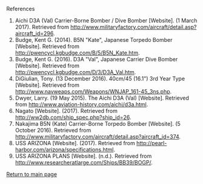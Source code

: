References
  1. Aichi D3A (Val) Carrier-Borne Bomber / Dive Bomber [Website]. (1 March 2017). Retrieved from http://www.militaryfactory.com/aircraft/detail.asp?aircraft_id=296.
  2. Budge, Kent G. (2014). B5N "Kate", Japanese Torpedo Bomber [Website]. Retrieved from http://pwencycl.kgbudge.com/B/5/B5N_Kate.htm.
  3. Budge, Kent G. (2016). D3A "Val", Japanese Carrier Dive Bomber [Website]. Retrieved from http://pwencycl.kgbudge.com/D/3/D3A_Val.htm.
  4. DiGiulian, Tony. (13 December 2016). 40cm/45 (16.1") 3rd Year Type [Website]. Retrieved from http://www.navweaps.com/Weapons/WNJAP_161-45_3ns.php.
  5. Dwyer, Larry. (19 May 2015). The Aichi D3A (Val) [Website]. Retrieved from http://www.aviation-history.com/aichi/d3a.html.
  6. Nagato [Website]. (2017). Retrieved from http://ww2db.com/ship_spec.php?ship_id=26.
  7. Nakajima B5N (Kate) Carrier-Borne Torpedo Bomber [Website]. (5 October 2016). Retrieved from http://www.militaryfactory.com/aircraft/detail.asp?aircraft_id=374.
  8. USS ARIZONA [Website]. (2017). Retrieved from http://pearl-harbor.com/arizona/specifications.html.
  9. USS ARIZONA PLANS [Website]. (n.d.). Retrieved from http://www.researcheratlarge.com/Ships/BB39/BOGP/.

[Return to main page](https://jchenrgss.github.io/index.md)
